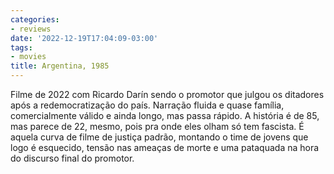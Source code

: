 ```yaml
---
categories:
- reviews
date: '2022-12-19T17:04:09-03:00'
tags:
- movies
title: Argentina, 1985
---
```


Filme de 2022 com Ricardo Darín sendo o promotor que julgou os ditadores após a redemocratização do país. Narração fluida e quase família, comercialmente válido e ainda longo, mas passa rápido. A história é de 85, mas parece de 22, mesmo, pois pra onde eles olham só tem fascista. É aquela curva de filme de justiça padrão, montando o time de jovens que logo é esquecido, tensão nas ameaças de morte e uma pataquada na hora do discurso final do promotor.